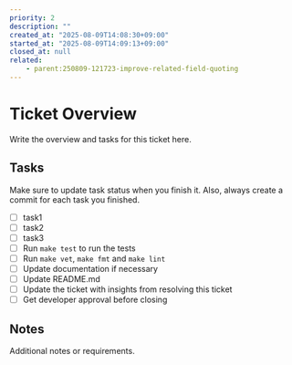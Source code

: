 ```yaml
---
priority: 2
description: ""
created_at: "2025-08-09T14:08:30+09:00"
started_at: "2025-08-09T14:09:13+09:00"
closed_at: null
related:
    - parent:250809-121723-improve-related-field-quoting
---
```


# Ticket Overview

Write the overview and tasks for this ticket here.

## Tasks
Make sure to update task status when you finish it. Also, always create a commit for each task you finished.

- [ ] task1
- [ ] task2
- [ ] task3
- [ ] Run `make test` to run the tests
- [ ] Run `make vet`, `make fmt` and `make lint`
- [ ] Update documentation if necessary
- [ ] Update README.md
- [ ] Update the ticket with insights from resolving this ticket
- [ ] Get developer approval before closing

## Notes

Additional notes or requirements.